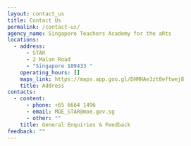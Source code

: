 ```yaml
---
layout: contact_us
title: Contact Us
permalink: /contact-us/
agency_name: Singapore Teachers Academy for the aRts
locations:
  - address:
      - STAR
      - 2 Malan Road
      - "Singapore 109433 "
    operating_hours: []
    maps_link: https://maps.app.goo.gl/DHMHAe3zt8eftwej8
    title: Address
contacts:
  - content:
      - phone: +65 6664 1496
      - email: MOE_STAR@moe.gov.sg
      - other: ""
    title: General Enquiries & Feedback
feedback: ""
---
```

